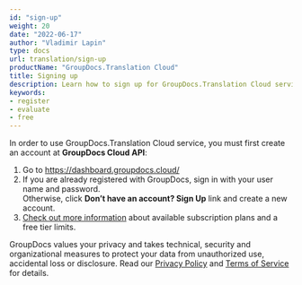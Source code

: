 ```yaml
---
id: "sign-up"
weight: 20
date: "2022-06-17"
author: "Vladimir Lapin"
type: docs
url: translation/sign-up
productName: "GroupDocs.Translation Cloud"
title: Signing up
description: Learn how to sign up for GroupDocs.Translation Cloud service.
keywords:
- register
- evaluate
- free
---
```


In order to use GroupDocs.Translation Cloud service, you must first create an account at **GroupDocs Cloud API**:

1. Go to https://dashboard.groupdocs.cloud/
2. If you are already registered with GroupDocs, sign in with your user name and password.  
   Otherwise, click **Don’t have an account? Sign Up** link and create a new account.
3. [Check out more information](/translation/subscription/) about available subscription plans and a free tier limits.

GroupDocs values your privacy and takes technical, security and organizational measures to protect your data from unauthorized use, accidental loss or disclosure. Read our [Privacy Policy](https://about.groupdocs.cloud/legal/privacy-policy/) and [Terms of Service](https://about.groupdocs.cloud/legal/tos/) for details.
